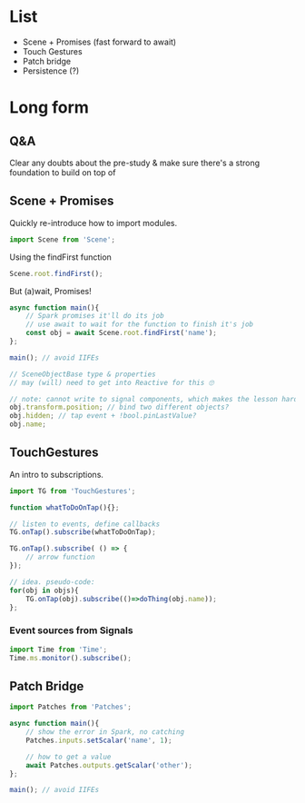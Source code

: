# List
- Scene + Promises (fast forward to await)
- Touch Gestures
- Patch bridge
- Persistence (?)

# Long form
## Q&A
Clear any doubts about the pre-study & make sure there's a strong foundation to build on top of

## Scene + Promises

Quickly re-introduce how to import modules.

```ts
import Scene from 'Scene';
```

Using the findFirst function

```ts
Scene.root.findFirst();
```

But (a)wait, Promises!

```ts
async function main(){
    // Spark promises it'll do its job
    // use await to wait for the function to finish it's job
    const obj = await Scene.root.findFirst('name');
};

main(); // avoid IIFEs
```

```ts
// SceneObjectBase type & properties
// may (will) need to get into Reactive for this 🙄

// note: cannot write to signal components, which makes the lesson harder
obj.transform.position; // bind two different objects?
obj.hidden; // tap event + !bool.pinLastValue?
obj.name;
```

## TouchGestures
An intro to subscriptions.

```ts
import TG from 'TouchGestures';

function whatToDoOnTap(){};

// listen to events, define callbacks
TG.onTap().subscribe(whatToDoOnTap);

TG.onTap().subscribe( () => {
    // arrow function
});
```

```ts
// idea. pseudo-code:
for(obj in objs){
    TG.onTap(obj).subscribe(()=>doThing(obj.name));
};
```
### Event sources from Signals

```ts
import Time from 'Time';
Time.ms.monitor().subscribe();
```

## Patch Bridge

```ts
import Patches from 'Patches';

async function main(){
    // show the error in Spark, no catching
    Patches.inputs.setScalar('name', 1);

    // how to get a value
    await Patches.outputs.getScalar('other');
};

main(); // avoid IIFEs
```